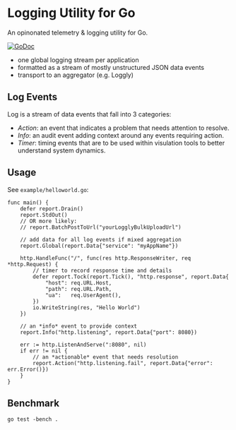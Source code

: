 Logging Utility for Go
======================

An opinonated telemetry & logging utility for Go. 

[![GoDoc](https://godoc.org/github.com/robtuley/report?status.png)](https://godoc.org/github.com/robtuley/report)

+ one global logging stream per application
+ formatted as a stream of mostly unstructured JSON data events 
+ transport to an aggregator (e.g. Loggly)

Log Events
-----------

Log is a stream of data events that fall into 3 categories:

+ *Action*: an event that indicates a problem that needs attention to resolve. 
+ *Info*: an audit event adding context around any events requiring action. 
+ *Timer*: timing events that are to be used within visulation tools to better understand system dynamics.

Usage
-----

See `example/helloworld.go`:

    func main() {
    	defer report.Drain()		
    	report.StdOut()
    	// OR more likely:
    	// report.BatchPostToUrl("yourLogglyBulkUploadUrl")
    
    	// add data for all log events if mixed aggregation
    	report.Global(report.Data{"service": "myAppName"})
    	
    	http.HandleFunc("/", func(res http.ResponseWriter, req *http.Request) {
    		// timer to record response time and details
    		defer report.Tock(report.Tick(), "http.response", report.Data{
    			"host": req.URL.Host,
    			"path": req.URL.Path,
    			"ua":   req.UserAgent(),
    		})
    		io.WriteString(res, "Hello World")
    	})
    
    	// an *info* event to provide context
    	report.Info("http.listening", report.Data{"port": 8080})
    
    	err := http.ListenAndServe(":8080", nil)
    	if err != nil {
    		// an *actionable* event that needs resolution
    		report.Action("http.listening.fail", report.Data{"error": err.Error()})
    	}
    }

Benchmark
---------

    go test -bench .